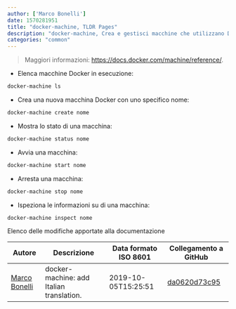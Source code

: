 ```yaml
---
author: ['Marco Bonelli']
date: 1570281951
title: "docker-machine, TLDR Pages"
description: "docker-machine, Crea e gestisci macchine che utilizzano Docker."
categories: "common"
---
```

> Maggiori informazioni: <https://docs.docker.com/machine/reference/>.

- Elenca macchine Docker in esecuzione:

```bash
docker-machine ls
```

- Crea una nuova macchina Docker con uno specifico nome:

```bash
docker-machine create nome
```

- Mostra lo stato di una macchina:

```bash
docker-machine status nome
```

- Avvia una macchina:

```bash
docker-machine start nome
```

- Arresta una macchina:

```bash
docker-machine stop nome
```

- Ispeziona le informazioni su di una macchina:

```bash
docker-machine inspect nome
```
Elenco delle modifiche apportate alla documentazione


Autore | Descrizione | Data formato ISO 8601 | Collegamento a GitHub
------|-----|-----|-----
[Marco Bonelli](mailto:marco@mebeim.net) | docker-machine: add Italian translation. | 2019-10-05T15:25:51 | [da0620d73c95](https://github.com/tldr-pages/tldr/commit/da0620d73c95c28b1435701adfe89e8e6818ebb7)

